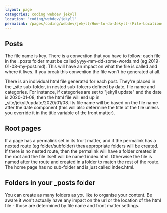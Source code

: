 ```yaml
---
layout: page
categories: coding webdev jekyll 
location: "coding/webdev/jekyll"
permalink: /pages/coding/webdev/jekyll/How-to-do-Jekyll-(File-Locations)
---
```


## Posts

The file name is key. There is a convention that you have to follow: each file in the _posts folder must be called yyyy-mm-dd-some-words.md (eg 2019-01-08-my-post.md). This will have an impact on what the file is called and where it lives. If you break this convention the file won't be generated at all.

There is an individual html file generated for each post. They're placed in the _site sub-folder, in nested sub-folders defined by date, file name and categories. For instance, if categories are set to "jekyll update" and the date is 2020-01-08, then the html file will end up in _site/jekyll/update/2020/01/08. Its file name will be based on the file name after the date component (this will also determine the title of the file unless you override it in the title variable of the front matter).

## Root pages

If a page has a permalink set in its front matter, and if the permalink has a nexted route (eg folder/subfolder) then appropriate folders will be created. If there is no nested route, then the permalink will have a folder created in the root and the file itself will be named index.html. Otherwise the file is named after the route and created in a folder to match the rest of the route. The home page has no sub-folder and is just called index.html.

## Folders in your _posts folder

You can create as many folders as you like to organise your content. Be aware it won't actually have any impact on the url or the location of the html file - those are determined by file name and front matter settings.